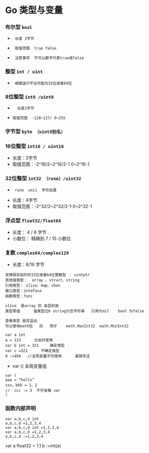 # Go 类型与变量

### 布尔型 `bool`
-      长度 1字节
-      取值范围  true false
-      注意事项  不可以数字代表true或false

### 整型 `int / uint `
-      根据运行平台可能为32位或者64位

### 8位整型   `int8 /uint8 `
-       长度1字节
-     取值范围  -128~127/ 0~255

### 字节型 `byte （uint8别名） `

### 16位整型  `int16 / uint16 `               
-    长度：2字节
-    取值范围：-2^16/2~2^16/2-1       0~2^16-1

### 32位整型 `int32 （rune）/uint32 `
-      rune  unii  字符处理
-  长度：4字节
-  取值范围：-2^32/2~2^32/2-1       0~2^32-1

### 浮点型 `float32/float64 `
- 长度： 4 / 8 字节
- 小数位： 精确到 7 / 15 小数位

### 复数 `complex64/complex128 `
- 长度：8/16 字节

```
足够保存指针的32位或者64位整数型 ： uintptr
其他值类型：  array 、struct、string
引用类型： slice、map、chan
接口类型：inteface
函数类型：func

slice  是array 的 高层封装
类型零值      值类型位0 string为空字符串   引用为nil    bool 为false
```

```
查看类型 是否溢出
可以使用math包   的   例子    math.MaxInt32  math.MinInt32
```

```
var a int
a = 123      分支时使用
var b int = 321     确定类型
var c =321      不确定类型
d :=456   //全局变量不可使用      最简写法
```

- var ()  全局变量组

```
var (
aaa = “hello”
sss，bbb = 1，2
//  ccc := 3  不可省略 var
)
```

### 函数内部声明

```
var a,b,c,d int
a,b,c,d =1,2,3,4
var a,b,c,d int =1,2,3,4
var a,b,c,d =1,2,3,4
a,b,c,d :=1,2,3,4
```

var a float32 = 1.1
b :=int(a)
